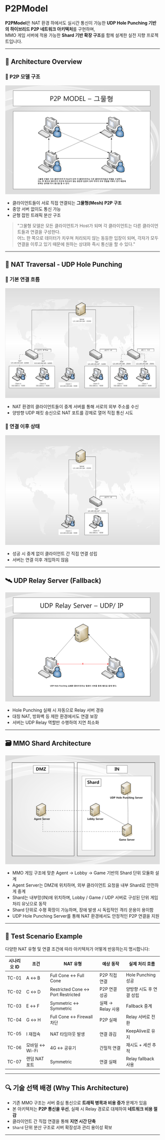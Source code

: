 # P2PModel

**P2PModel**은 NAT 환경 하에서도 실시간 통신이 가능한 **UDP Hole Punching 기반의 하이브리드 P2P 네트워크 아키텍처**를 구현하며,  
MMO 게임 서버에 적용 가능한 **Shard 기반 확장 구조**를 함께 설계한 실전 지향 프로젝트입니다.

---

## 📐 Architecture Overview

### 🔷 P2P 모델 구조

![P2P Model](./P2PModel.bmp)

- 클라이언트들이 서로 직접 연결되는 **그물형(Mesh) P2P 구조**
- 중앙 서버 없이도 통신 가능
- 균형 잡힌 트래픽 분산 구조

> "그물형 모델은 모든 클라이언트가 Host가 되며 각 클라이언트는 다른 클라이언트들과 연결을 구성한다.  
> 어느 한 쪽으로 데이터가 치우쳐 처리되지 않는 동등한 입장이 되며, 각자가 모두 연결을 이루고 있기 때문에 원하는 상대와 즉시 통신을 할 수 있다."

---

## 🔄 NAT Traversal - UDP Hole Punching

### 🔹 기본 연결 흐름

![UDP Hole Punching](./UDP_Hole_Punching.bmp)

- NAT 환경의 클라이언트들이 중계 서버를 통해 서로의 외부 주소를 수신
- 양방향 UDP 패킷 송신으로 NAT 포트를 강제로 열어 직접 통신 시도

### 🔹 연결 이후 상태

![UDP Hole Punching Success](./UDP_Hole_Punching_1.bmp)

- 성공 시 중계 없이 클라이언트 간 직접 연결 성립
- 서버는 연결 이후 개입하지 않음

---

## 🛰 UDP Relay Server (Fallback)

![UDP Relay Server](./UDPRelayServer.bmp)

- Hole Punching 실패 시 자동으로 Relay 서버 경유
- 대칭 NAT, 방화벽 등 제한 환경에서도 연결 보장
- 서버는 UDP Relay 역할만 수행하여 지연 최소화

---

## 🗃 MMO Shard Architecture

![Shard Server Structure](./Shard.bmp)

- MMO 게임 구조에 맞춘 Agent → Lobby → Game 기반의 Shard 단위 모듈화 설계
- Agent Server는 DMZ에 위치하며, 외부 클라이언트 요청을 내부 Shard로 안전하게 중계
- Shard는 내부망(IN)에 위치하며, Lobby / Game / UDP 서버로 구성된 단위 게임 처리 유닛으로 동작
- Shard 단위로 수평 확장이 가능하며, 장애 발생 시 독립적인 격리 운용이 용이함
- UDP Hole Punching Server를 통해 NAT 환경에서도 안정적인 P2P 연결을 지원

---

## 🧪 Test Scenario Example

다양한 NAT 유형 및 연결 조건에 따라 아키텍처가 어떻게 반응하는지 명시합니다:

| 시나리오 ID | 조건 | NAT 유형 | 예상 동작 | 실제 처리 흐름 |
|-------------|------|----------|------------|----------------|
| TC-01 | A ↔ B | Full Cone ↔ Full Cone | P2P 직접 연결 | Hole Punching 성공 |
| TC-02 | C ↔ D | Restricted Cone ↔ Port Restricted | P2P 연결 성공 | 양방향 시도 후 연결 성립 |
| TC-03 | E ↔ F | Symmetric ↔ Symmetric | 실패 → Relay 사용 | Fallback 중계 |
| TC-04 | G ↔ H | Full Cone ↔ Firewall 차단 | P2P 실패 | Relay 서버로 전환 |
| TC-05 | I 재접속 | NAT 타임아웃 발생 | 연결 끊김 | KeepAlive로 유지 |
| TC-06 | 모바일 ↔ Wi-Fi | 4G ↔ 공유기 | 간헐적 연결 | 재시도 + 세션 추적 |
| TC-07 | 랜덤 NAT 포트 | Symmetric | 연결 실패 | Relay fallback 사용 |

---

## 🔍 기술 선택 배경 (Why This Architecture)

- 기존 MMO 구조는 서버 중심 통신으로 **트래픽 병목과 비용 증가** 문제가 있음
- 본 아키텍처는 **P2P 통신을 우선**, 실패 시 Relay 경로로 대체하여 **네트워크 비용 절감**
- 클라이언트 간 직접 연결을 통해 **지연 시간 단축**
- `Shard` 단위 분산 구조로 서버 확장성과 관리 용이성 확보

----

